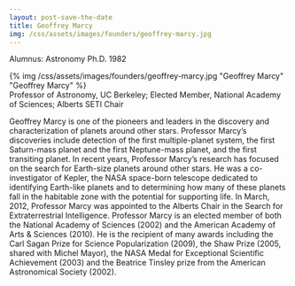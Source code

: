 ```yaml
---
layout: post-save-the-date
title: Geoffrey Marcy
img: /css/assets/images/founders/geoffrey-marcy.jpg
---
```


Alumnus: Astronomy Ph.D. 1982

<div class="caption-small">{% img /css/assets/images/founders/geoffrey-marcy.jpg "Geoffrey Marcy" "Geoffrey Marcy" %}</div> Professor of Astronomy, UC Berkeley; Elected Member, National Academy of Sciences; Alberts SETI Chair

Geoffrey Marcy is one of the pioneers and leaders in the discovery and characterization of planets around other stars.   Professor Marcy’s discoveries include detection of the first multiple-planet system, the first Saturn-mass planet and the first Neptune-mass planet, and the first transiting planet.  In recent years, Professor Marcy’s research has focused on the search for Earth-size planets around other stars.  He was a co-investigator of Kepler, the NASA space-born telescope dedicated to identifying Earth-like planets and to determining how many of these planets fall in the habitable zone with the potential for supporting life. In March, 2012, Professor Marcy was appointed to the Alberts Chair in the Search for Extraterrestrial Intelligence.  Professor Marcy is an elected member of both the National Academy of Sciences (2002) and the American Academy of Arts & Sciences (2010). He is the recipient of many awards including the Carl Sagan Prize for Science Popularization (2009), the Shaw Prize (2005, shared with Michel Mayor), the NASA Medal for Exceptional Scientific Achievement (2003) and the Beatrice Tinsley prize from the American Astronomical Society (2002).

